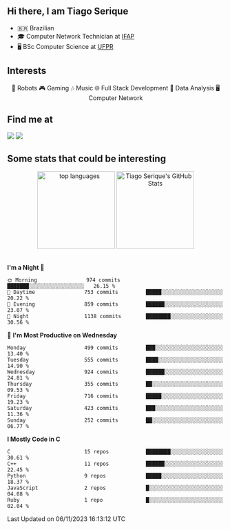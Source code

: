 
<h2> Hi there, I am Tiago Serique</h2>

<div>
	<ul>
		<li>🇧🇷 Brazilian</li>
		<li>🎓 Computer Network Technician at <a href="https://www.ifap.edu.br/">IFAP</a></li>
		<li>🖥️ BSc Computer Science at <a href="https://www.ufpr.br/portalufpr/">UFPR</a></li>
	</ul>
</div>


<h2>Interests</h2>

<div align="center">
	🤖 Robots 🎮 Gaming 🎶 Music 🌐 Full Stack Development 🎲 Data Analysis 🖥️ Computer Network
</div>

<h2>Find me at</h2>

<div>
	<a href="https://www.linkedin.com/in/tiago-serique"><img src="https://img.shields.io/badge/LinkedIn-0077B5?style=for-the-badge&logo=linkedin&logoColor=white"></a>
	<a href="https://www.instagram.com/tiago.serique/"><img src="https://img.shields.io/badge/Instagram-E4405F?style=for-the-badge&logo=instagram&logoColor=white"></a>
</div>

<h2>Some stats that could be interesting</h2>

<div align="center">
	<img height="180em" src="https://tiagoserique.vercel.app/api/top-langs/?layout=compact&theme=tokyonight&username=tiagoserique&langs_count=10&hide=makefile&exclude_repo=vim-mods" alt="top languages">
	<img height="180em" src="https://tiagoserique.vercel.app/api?username=tiagoserique&count_private=true&show_icons=true&theme=tokyonight&include_all_commits=true" alt="Tiago Serique's GitHub Stats">
</div> 

<br>

<!--START_SECTION:waka-->
**I'm a Night 🦉** 

```text
🌞 Morning                974 commits         ███████░░░░░░░░░░░░░░░░░░   26.15 % 
🌆 Daytime                753 commits         █████░░░░░░░░░░░░░░░░░░░░   20.22 % 
🌃 Evening                859 commits         ██████░░░░░░░░░░░░░░░░░░░   23.07 % 
🌙 Night                  1138 commits        ████████░░░░░░░░░░░░░░░░░   30.56 % 
```
📅 **I'm Most Productive on Wednesday** 

```text
Monday                   499 commits         ███░░░░░░░░░░░░░░░░░░░░░░   13.40 % 
Tuesday                  555 commits         ████░░░░░░░░░░░░░░░░░░░░░   14.90 % 
Wednesday                924 commits         ██████░░░░░░░░░░░░░░░░░░░   24.81 % 
Thursday                 355 commits         ██░░░░░░░░░░░░░░░░░░░░░░░   09.53 % 
Friday                   716 commits         █████░░░░░░░░░░░░░░░░░░░░   19.23 % 
Saturday                 423 commits         ███░░░░░░░░░░░░░░░░░░░░░░   11.36 % 
Sunday                   252 commits         ██░░░░░░░░░░░░░░░░░░░░░░░   06.77 % 
```


**I Mostly Code in C** 

```text
C                        15 repos            ████████░░░░░░░░░░░░░░░░░   30.61 % 
C++                      11 repos            ██████░░░░░░░░░░░░░░░░░░░   22.45 % 
Python                   9 repos             █████░░░░░░░░░░░░░░░░░░░░   18.37 % 
JavaScript               2 repos             █░░░░░░░░░░░░░░░░░░░░░░░░   04.08 % 
Ruby                     1 repo              █░░░░░░░░░░░░░░░░░░░░░░░░   02.04 % 
```




 Last Updated on 06/11/2023 16:13:12 UTC
<!--END_SECTION:waka-->
